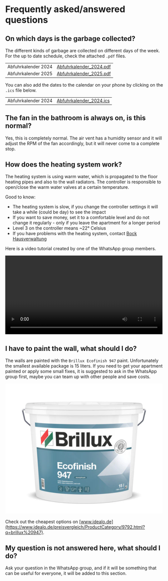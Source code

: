 # Frequently asked/answered questions

## On which days is the garbage collected?

The different kinds of garbage are collected on different days of the week. For the up to date schedule, check the attached `.pdf` files.

| | |
|-|-|
| Abfuhrkalender 2024 | [Abfuhrkalender_2024.pdf](./resources/Abfuhrkalender_2024.pdf) |
| Abfuhrkalender 2025 | [Abfuhrkalender_2025.pdf](./resources/Abfuhrkalender_2025.pdf) |

You can also add the dates to the calendar on your phone by clicking on the `.ics` file below.

| | |
|-|-|
| Abfuhrkalender 2024 | [Abfuhrkalender_2024.ics](./resources/Abfuhrkalender_2024.ics) |

## The fan in the bathroom is always on, is this normal?

Yes, this is completely normal. The air vent has a humidity sensor and it will adjust the RPM of the fan accordingly, but it will never come to a complete stop. 

## How does the heating system work?

The heating system is using warm water, which is propagated to the floor heating pipes and also to the wall radiators. The controller is responsible to open/close the warm water valves at a certain temperature.

Good to know:
- The heating system is slow, if you change the controller settings it will take a while (could be day) to see the impact
- If you want to save money, set it to a comfortable level and do not change it regularly - only if you leave the apartment for a longer period
- Level 3 on the controller means ~22° Celsius
- If you have problems with the heating system, contact [Bock Hausverwaltung](../contacts/contacts.md#bock-hausverwaltung)

Here is a video tutorial created by one of the WhatsApp group members.

<video src="./resources/heating_tutorial.mp4" width="500" controls></video>

## I have to paint the wall, what should I do?

The walls are painted with the `Brillux Ecofinish 947` paint. Unfortunately the smallest available package is 15 liters. If you need to get your apartment painted or apply some small fixes, it is suggested to ask in the WhatsApp group first, maybe you can team up with other people and save costs.

<img src="resources/ecofinish_947_paint.png" alt="ecofinish" width="500"/>

Check out the cheapest options on [www.idealo.de](https://www.idealo.de/preisvergleich/ProductCategory/9792.html?q=brillux%20947).



## My question is not answered here, what should I do?

Ask your question in the WhatsApp group, and if it will be something that can be useful for everyone, it will be added to this section.
